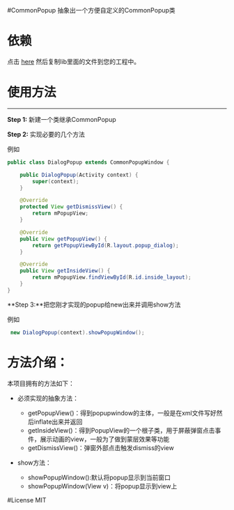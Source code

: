 #CommonPopup
抽象出一个方便自定义的CommonPopup类


# 依赖
点击 [here](https://github.com/honjane/CommonPopup-master/tree/master/app/src/main/java/com/honjane/demo/lib) 然后复制lib里面的文件到您的工程中。
# 使用方法

----------

**Step 1:**
新建一个类继承CommonPopup

**Step 2:**
实现必要的几个方法

例如

```java
public class DialogPopup extends CommonPopupWindow {

    public DialogPopup(Activity context) {
        super(context);
    }

    @Override
    protected View getDismissView() {
        return mPopupView;
    }

    @Override
    public View getPopupView() {
        return getPopupViewById(R.layout.popup_dialog);
    }

    @Override
    public View getInsideView() {
        return mPopupView.findViewById(R.id.inside_layout);
    }
}
```

**Step 3:**把您刚才实现的popup给new出来并调用show方法

例如

```java
 new DialogPopup(context).showPopupWindow();
```

# 方法介绍：
本项目拥有的方法如下：

 - 必须实现的抽象方法：
	+ getPopupView()：得到popupwindow的主体，一般是在xml文件写好然后inflate出来并返回
	+ getInsideView()：得到PopupView的一个根子类，用于屏蔽弹窗点击事件，展示动画的view，一般为了做到蒙层效果等功能
	+ getDismissView()：弹窗外部点击触发dismiss的view

 - show方法：
	+ showPopupWindow():默认将popup显示到当前窗口
	+ showPopupWindow(View v)：将popup显示到view上

#License
MIT
